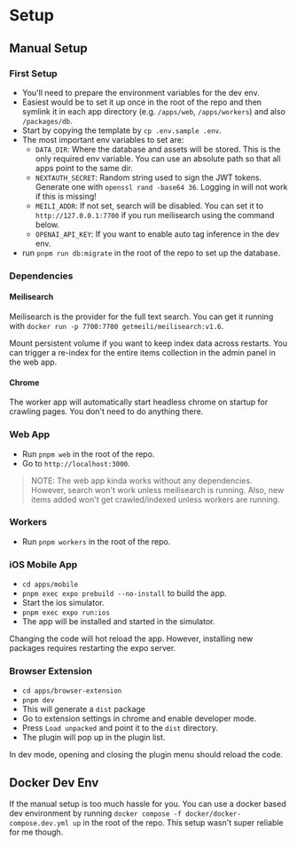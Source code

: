 # Setup

## Manual Setup
### First Setup

- You'll need to prepare the environment variables for the dev env.
- Easiest would be to set it up once in the root of the repo and then symlink it in each app directory (e.g. `/apps/web`, `/apps/workers`) and also `/packages/db`.
- Start by copying the template by `cp .env.sample .env`.
- The most important env variables to set are:
  - `DATA_DIR`: Where the database and assets will be stored. This is the only required env variable. You can use an absolute path so that all apps point to the same dir.
  - `NEXTAUTH_SECRET`: Random string used to sign the JWT tokens. Generate one with `openssl rand -base64 36`. Logging in will not work if this is missing!
  - `MEILI_ADDR`: If not set, search will be disabled. You can set it to `http://127.0.0.1:7700` if you run meilisearch using the command below.
  - `OPENAI_API_KEY`: If you want to enable auto tag inference in the dev env.
- run `pnpm run db:migrate` in the root of the repo to set up the database.

### Dependencies

#### Meilisearch

Meilisearch is the provider for the full text search. You can get it running with `docker run -p 7700:7700 getmeili/meilisearch:v1.6`.

Mount persistent volume if you want to keep index data across restarts. You can trigger a re-index for the entire items collection in the admin panel in the web app.

#### Chrome

The worker app will automatically start headless chrome on startup for crawling pages. You don't need to do anything there.

### Web App

- Run `pnpm web` in the root of the repo.
- Go to `http://localhost:3000`.

> NOTE: The web app kinda works without any dependencies. However, search won't work unless meilisearch is running. Also, new items added won't get crawled/indexed unless workers are running.

### Workers

- Run `pnpm workers` in the root of the repo.

### iOS Mobile App

- `cd apps/mobile`
- `pnpm exec expo prebuild --no-install` to build the app.
- Start the ios simulator.
- `pnpm exec expo run:ios`
- The app will be installed and started in the simulator.

Changing the code will hot reload the app. However, installing new packages requires restarting the expo server.

### Browser Extension

- `cd apps/browser-extension`
- `pnpm dev`
- This will generate a `dist` package
- Go to extension settings in chrome and enable developer mode.
- Press `Load unpacked` and point it to the `dist` directory.
- The plugin will pop up in the plugin list.

In dev mode, opening and closing the plugin menu should reload the code.


## Docker Dev Env

If the manual setup is too much hassle for you. You can use a docker based dev environment by running `docker compose -f docker/docker-compose.dev.yml up` in the root of the repo. This setup wasn't super reliable for me though.
